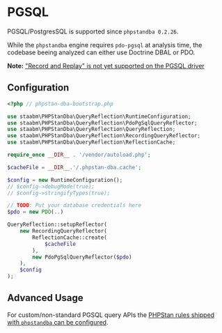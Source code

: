 # PGSQL

PGSQL/PostgresSQL is supported since `phpstandba 0.2.26`.

While the `phpstandba` engine requires `pdo-pgsql` at analysis time, the codebase beeing analyzed can either use Doctrine DBAL or PDO.

**Note:** ["Record and Replay" is not yet supported on the PGSQL driver](https://github.com/staabm/phpstan-dba/issues/353)

## Configuration

```php
<?php // phpstan-dba-bootstrap.php

use staabm\PHPStanDba\QueryReflection\RuntimeConfiguration;
use staabm\PHPStanDba\QueryReflection\PdoPgSqlQueryReflector;
use staabm\PHPStanDba\QueryReflection\QueryReflection;
use staabm\PHPStanDba\QueryReflection\RecordingQueryReflector;
use staabm\PHPStanDba\QueryReflection\ReflectionCache;

require_once __DIR__ . '/vendor/autoload.php';

$cacheFile = __DIR__.'/.phpstan-dba.cache';

$config = new RuntimeConfiguration();
// $config->debugMode(true);
// $config->stringifyTypes(true);

// TODO: Put your database credentials here
$pdo = new PDO(..)

QueryReflection::setupReflector(
    new RecordingQueryReflector(
        ReflectionCache::create(
            $cacheFile
        ),
        new PdoPgSqlQueryReflector($pdo)
    ),
    $config
);
```

## Advanced Usage

For custom/non-standard PGSQL query APIs the [PHPStan rules shipped with `phpstandba` can be configured](https://github.com/staabm/phpstan-dba/blob/staabm-patch-3/docs/rules.md).
